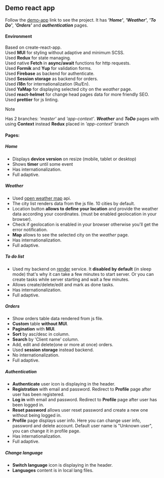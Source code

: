 ## Demo react app

Follow the [demo-app](https://abuldakov10.github.io/demo-react/#/ru) 
link to see the project. It has _**'Home'**_, _**'Weather'**_,
 _**'To Do'**_, _**'Orders'**_ and _**authentication**_ pages.

#### Environment
Based on create-react-app.\
Used **MUI** for styling without adaptive and minimum SCSS.\
Used **Redux** for state managing.\
Used native **Fetch** in **async/await** functions for http
 requests.\
Used **Formik** and **Yup** for validation forms.\
Used **Firebase** as backend for authenticate.\
Used **Session storage** as backend for orders.\
Used **i18n** for internationalization (Ru/En).\
Used **YaMap** for displaying selected city on the _weather_ page.\
Used **react-helmet** for change head pages data for more 
friendly SEO.\
Used **prettier** for js linting.

> [!NOTE]
> Has 2 branches: _'master'_ and _'app-context'_.
  _**Weather**_ and _**ToDo**_ pages with using 
  **Context** instead **Redux** placed in 
  _'app-context'_ branch

#### Pages:
##### Home
- Displays **device version** on resize (mobile, tablet or desktop)
- Shows **timer** until some event
- Has internationalization. 
- Full adaptive.

##### Weather
- Used [open weather map](https://openweathermap.org/) api.
- The city list renders data from the js file. 10 cities by default.
- Location button **allows to define your location** and provide
the weather data according your coordinates. (must be enabled
 geolocation in your browser).
- Check if geolocation is enabled in your browser otherwise
you'll get the error notification.
- **Map** allows to see the selected city on the _weather_ page.
- Has internationalization. 
- Full adaptive.

##### To do list
- Used my backend on [render](https://render.com/) service.
It **disabled by default** (in sleep mode) that's why it 
can take a few minutes to start server. Or you can 
create tasks while server starting and wait a few minutes.
- Allows create/delete/edit and mark as done tasks.
- Has internationalization. 
- Full adaptive.

##### Orders
- Show orders table data rendered from js file.
- **Custom** table **without MUI**.
- **Pagination** with **MUI**.
- **Sort** by asc/desc in column.
- **Search** by 'Client name' column.
- Add, edit and delete(one or more at once) orders.
- Used **session storage** instead backend.
- No internationalization. 
- Full adaptive.

##### Authentication
- **Authenticate** user icon is displaying in the header.
- **Registration** with email and password. Redirect 
to **Profile** page after user has been registered.
- **Log in** with email and password. Redirect 
to **Profile** page after user has been logged in.
- **Reset password** allows user reset password and
create a new one without being logged in.
- **Profile** page displays user info. Here you can change
 user info, password and delete account. Default user name is
"Unknown user", you can change it in profile page.
- Has internationalization. 
- Full adaptive.

##### Change language
- **Switch language** icon is displaying in the 
header.
- **Languages** content is in local lang files.

